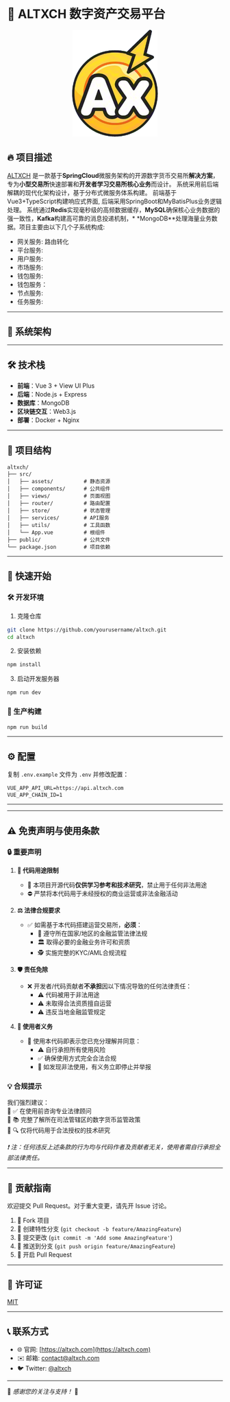 # 📌 ALTXCH 数字资产交易平台

<p align="center">
  <img src="doc/imgs/logo.png" alt="ALTXCH Logo" width="200">
</p>

## 🔥 项目描述
 
<a href="http://altxch.com">ALTXCH</a> 是一款基于**SpringCloud**微服务架构的开源数字货币交易所**解决方案**，专为**小型交易所**快速部署和**开发者学习交易所核心业务**而设计。
系统采用前后端解耦的现代化架构设计，基于分布式微服务体系构建。 前端基于Vue3+TypeScript构建响应式界面, 后端采用SpringBoot和MyBatisPlus业务逻辑处理。 系统通过**Redis**实现毫秒级的高频数据缓存，**MySQL**确保核心业务数据的强一致性，**Kafka**构建高可靠的消息投递机制，*
*MongoDB**处理海量业务数据。项目主要由以下几个子系统构成:
- 网关服务: 路由转化
- 平台服务: 
- 用户服务:
- 市场服务:
- 钱包服务:
- 钱包服务：
- 节点服务:
- 任务服务:

---

## 🚀 系统架构


---

## 🛠️ 技术栈

- **前端**：Vue 3 + View UI Plus
- **后端**：Node.js + Express
- **数据库**：MongoDB
- **区块链交互**：Web3.js
- **部署**：Docker + Nginx

---

## 📂 项目结构

```
altxch/
├── src/
│   ├── assets/          # 静态资源
│   ├── components/      # 公共组件
│   ├── views/           # 页面视图
│   ├── router/          # 路由配置
│   ├── store/           # 状态管理
│   ├── services/        # API服务
│   ├── utils/           # 工具函数
│   └── App.vue          # 根组件
├── public/              # 公共文件
└── package.json         # 项目依赖
```

---

## 🏁 快速开始

### 🛠️ 开发环境

1. 克隆仓库

```bash
git clone https://github.com/yourusername/altxch.git
cd altxch
```

2. 安装依赖

```bash
npm install
```

3. 启动开发服务器

```bash
npm run dev
```

### 🚀 生产构建

```bash
npm run build
```

---

## ⚙️ 配置

复制 `.env.example` 文件为 `.env` 并修改配置：

```env
VUE_APP_API_URL=https://api.altxch.com
VUE_APP_CHAIN_ID=1
```

---

---

## ⚠️ 免责声明与使用条款

### 🔒 重要声明

1. **📜 代码用途限制**
    - 🚫 本项目开源代码**仅供学习参考和技术研究**，禁止用于任何非法用途
    - ⛔ 严禁将本代码用于未经授权的商业运营或非法金融活动

2. **⚖️ 法律合规要求**
    - ✅ 如需基于本代码搭建运营交易所，**必须**：
        - 📑 遵守所在国家/地区的金融监管法律法规
        - 🏛️ 取得必要的金融业务许可和资质
        - 🕵️ 实施完整的KYC/AML合规流程

3. **🛡️ 责任免除**
    - ❌ 开发者/代码贡献者**不承担**因以下情况导致的任何法律责任：
        - ⚠️ 代码被用于非法用途
        - ⚠️ 未取得合法资质擅自运营
        - ⚠️ 违反当地金融监管规定

4. **👤 使用者义务**
    - 🤝 使用本代码即表示您已充分理解并同意：
        - ⚠️ 自行承担所有使用风险
        - ✅ 确保使用方式完全合法合规
        - 🚨 如发现非法使用，有义务立即停止并举报

### 💡 合规提示

我们强烈建议：  
🔹 ✅ 在使用前咨询专业法律顾问  
🔹 📚 完整了解所在司法管辖区的数字货币监管政策  
🔹 🔍 仅将代码用于合法授权的技术研究

*❗ 注：任何违反上述条款的行为均与代码作者及贡献者无关，使用者需自行承担全部法律责任。*

---

## 🤝 贡献指南

欢迎提交 Pull Request。对于重大变更，请先开 Issue 讨论。

1. 🍴 Fork 项目
2. 🌿 创建特性分支 (`git checkout -b feature/AmazingFeature`)
3. 💾 提交更改 (`git commit -m 'Add some AmazingFeature'`)
4. 🚀 推送到分支 (`git push origin feature/AmazingFeature`)
5. 🔄 开启 Pull Request

---

## 📜 许可证

[MIT](https://choosealicense.com/licenses/mit/)

---

## 📞 联系方式

- 🌐 官网: [https://altxch.com](https://altxch.com)
- ✉️ 邮箱: contact@altxch.com
- 🐦 Twitter: [@altxch](https://twitter.com/altxch)

---

💖 *感谢您的关注与支持！* 💖